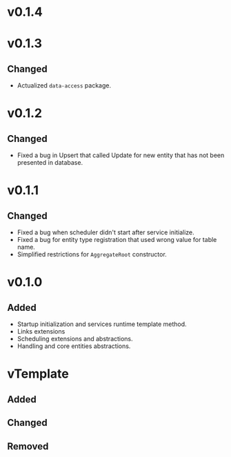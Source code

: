 # v0.1.4
# v0.1.3
## Changed
* Actualized `data-access` package.

# v0.1.2
## Changed
* Fixed a bug in Upsert that called Update for new entity that has not been presented in database.

# v0.1.1
## Changed
* Fixed a bug when scheduler didn't start after service initialize.
* Fixed a bug for entity type registration that used wrong value for table name.
* Simplified restrictions for `AggregateRoot` constructor.

# v0.1.0
## Added
* Startup initialization and services runtime template method.
* Links extensions
* Scheduling extensions and abstractions.
* Handling and core entities abstractions.

# vTemplate
## Added
## Changed
## Removed
